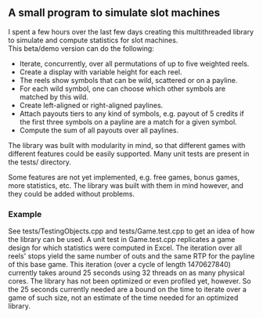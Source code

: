 ## A small program to simulate slot machines

I spent a few hours over the last few days creating this multithreaded library to simulate and compute statistics for slot machines.  
This beta/demo version can do the following:
- Iterate, concurrently, over all permutations of up to five weighted reels.
- Create a display with variable height for each reel.
- The reels show symbols that can be wild, scattered or on a payline.
- For each wild symbol, one can choose which other symbols are matched by this wild.
- Create left-aligned or right-aligned paylines.
- Attach payouts tiers to any kind of symbols, e.g. payout of 5 credits if the first three symbols on a payline are a match for a given symbol.
- Compute the sum of all payouts over all paylines.

The library was built with modularity in mind, so that different games with different features could be easily supported.
Many unit tests are present in the tests/ directory.

Some features are not yet implemented, e.g. free games, bonus games, more statistics, etc. The library was built with them in mind however, and they could be added without problems.

### Example

See tests/TestingObjects.cpp and tests/Game.test.cpp to get an idea of how the library can be used. 
A unit test in Game.test.cpp replicates a game design for which statistics were computed in Excel. 
The iteration over all reels' stops yield the same number of outs and the same RTP for the payline of this base game.
This iteration (over a cycle of length 1470627840) currently takes around 25 seconds using 32 threads on as many physical cores.
The library has not been optimized or even profiled yet, however. So the 25 seconds currently needed are a bound on the time to iterate over a game of such size, not an estimate of the time needed for an optimized library.
